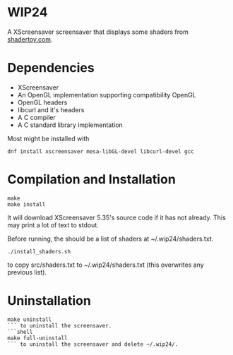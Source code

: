 # WIP24
A XScreensaver screensaver that displays some shaders from [shadertoy.com](https://shadertoy.com).

# Dependencies
- XScreensaver
- An OpenGL implementation supporting compatibility OpenGL
- OpenGL headers
- libcurl and it's headers
- A C compiler
- A C standard library implementation

Most might be installed with
```shell
dnf install xscreensaver mesa-libGL-devel libcurl-devel gcc
```

# Compilation and Installation
```shell
make
make install
```
It will download XScreensaver 5.35's source code if it has not already. This may print a lot of text to stdout.

Before running, the should be a list of shaders at ~/.wip24/shaders.txt.
```shell
./install_shaders.sh
```
to copy src/shaders.txt to ~/.wip24/shaders.txt (this overwrites any previous list).

# Uninstallation
```shell
make uninstall
``` to uninstall the screensaver.
```shell
make full-uninstall
``` to uninstall the screensaver and delete ~/.wip24/.
